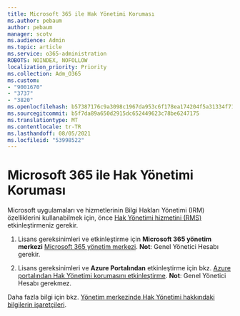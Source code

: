 ```yaml
---
title: Microsoft 365 ile Hak Yönetimi Koruması
ms.author: pebaum
author: pebaum
manager: scotv
ms.audience: Admin
ms.topic: article
ms.service: o365-administration
ROBOTS: NOINDEX, NOFOLLOW
localization_priority: Priority
ms.collection: Adm_O365
ms.custom:
- "9001670"
- "3737"
- "3820"
ms.openlocfilehash: b57387176c9a3098c1967da953c6f178ea174204f5a31334f71ddd143d66d92c
ms.sourcegitcommit: b5f7da89a650d2915dc652449623c78be6247175
ms.translationtype: MT
ms.contentlocale: tr-TR
ms.lasthandoff: 08/05/2021
ms.locfileid: "53998522"
---
```

# <a name="use-rights-management-protection-with-microsoft-365"></a>Microsoft 365 ile Hak Yönetimi Koruması

Microsoft uygulamaları ve hizmetlerinin Bilgi Hakları Yönetimi (IRM) özelliklerini kullanabilmek için, önce [Hak Yönetimi hizmetini (RMS)](https://docs.microsoft.com/azure/information-protection/what-is-azure-rms) etkinleştirmeniz gerekir.

1. Lisans gereksinimleri ve etkinleştirme için **Microsoft 365 yönetim merkezi** [Microsoft 365 yönetim merkezi](https://docs.microsoft.com/azure/information-protection/activate-office365). **Not**: Genel Yönetici Hesabı gerekir.

2. Lisans gereksinimleri ve **Azure Portalından** etkinleştirme için bkz. [Azure portalından Hak Yönetimi korumasını etkinleştirme](https://docs.microsoft.com/azure/information-protection/activate-azure). **Not**: Genel Yönetici Hesabı gerekmez.

Daha fazla bilgi için bkz. [Yönetim merkezinde Hak Yönetimi hakkındaki bilgilerin işaretçileri](https://docs.microsoft.com/office365/enterprise/activate-rms-in-office-365).

